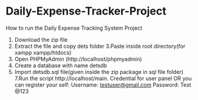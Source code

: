 # Daily-Expense-Tracker-Project

 How to run the Daily Expense Tracking System  Project
1. Download the  zip file
2. Extract the file and copy dets folder
3.Paste inside root directory(for xampp xampp/htdocs)
4. Open PHPMyAdmin (http://localhost/phpmyadmin)
5. Create a database with name detsdb 
6. Import detsdb.sql file(given inside the zip package in sql file folder)
7.Run the script http://localhost/main.
Credential for user panel  OR you can register your self:
Username: testuser@gmail.com
Password: Test @123

